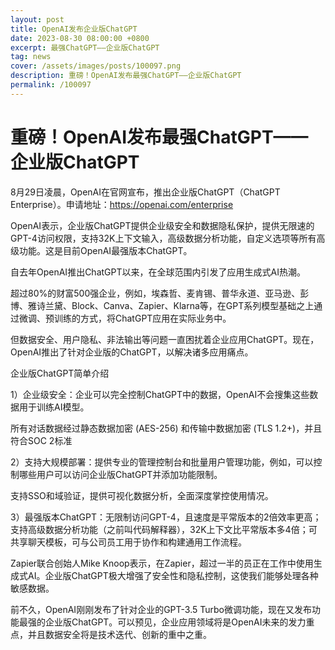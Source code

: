 ```yaml
---
layout: post
title: OpenAI发布企业版ChatGPT
date: 2023-08-30 08:00:00 +0800
excerpt: 最强ChatGPT——企业版ChatGPT
tag: news
cover: /assets/images/posts/100097.png
description: 重磅！OpenAI发布最强ChatGPT——企业版ChatGPT
permalink: /100097
---
```



# 重磅！OpenAI发布最强ChatGPT——企业版ChatGPT



8月29日凌晨，OpenAI在官网宣布，推出企业版ChatGPT（ChatGPT Enterprise）。申请地址：https://openai.com/enterprise

OpenAI表示，企业版ChatGPT提供企业级安全和数据隐私保护，提供无限速的GPT-4访问权限，支持32K上下文输入，高级数据分析功能，自定义选项等所有高级功能。这是目前OpenAI最强版本ChatGPT。


自去年OpenAI推出ChatGPT以来，在全球范围内引发了应用生成式AI热潮。

超过80%的财富500强企业，例如，埃森哲、麦肯锡、普华永道、亚马逊、彭博、雅诗兰黛、Block、Canva、Zapier、Klarna等，在GPT系列模型基础之上通过微调、预训练的方式，将ChatGPT应用在实际业务中。

但数据安全、用户隐私、非法输出等问题一直困扰着企业应用ChatGPT。现在，OpenAI推出了针对企业版的ChatGPT，以解决诸多应用痛点。



企业版ChatGPT简单介绍

1）企业级安全：企业可以完全控制ChatGPT中的数据，OpenAI不会搜集这些数据用于训练AI模型。

所有对话数据经过静态数据加密 (AES-256) 和传输中数据加密 (TLS 1.2+)，并且符合SOC 2标准


2）支持大规模部署：提供专业的管理控制台和批量用户管理功能，例如，可以控制哪些用户可以访问企业版ChatGPT并添加功能限制。

支持SSO和域验证，提供可视化数据分析，全面深度掌控使用情况。


3）最强版本ChatGPT：无限制访问GPT-4，且速度是平常版本的2倍效率更高；支持高级数据分析功能（之前叫代码解释器），32K上下文比平常版本多4倍；可共享聊天模板，可与公司员工用于协作和构建通用工作流程。


Zapier联合创始人Mike Knoop表示，在Zapier，超过一半的员正在工作中使用生成式AI。企业版ChatGPT极大增强了安全性和隐私控制，这使我们能够处理各种敏感数据。

前不久，OpenAI刚刚发布了针对企业的GPT-3.5 Turbo微调功能，现在又发布功能最强的企业版ChatGPT。可以预见，企业应用领域将是OpenAI未来的发力重点，并且数据安全将是技术迭代、创新的重中之重。


